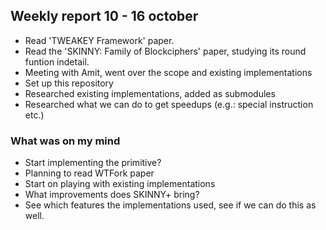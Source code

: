 ## Weekly report 10 - 16 october
* Read 'TWEAKEY Framework' paper.
* Read the 'SKINNY: Family of Blockciphers' paper, studying its round funtion indetail.
* Meeting with Amit, went over the scope and existing implementations
* Set up this repository
* Researched existing implementations, added as submodules
* Researched what we can do to get speedups (e.g.: special instruction etc.)

### What was on my mind
* Start implementing the primitive?
* Planning to read WTFork paper
* Start on playing with existing implementations
* What improvements does SKINNY+ bring?
* See which features the implementations used, see if we can do this as well.